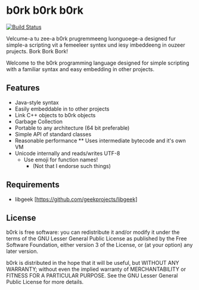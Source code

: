 b0rk b0rk b0rk
==============

[![Build Status](https://travis-ci.org/geekprojects/b0rk.svg?branch=develop)](https://travis-ci.org/geekprojects/b0rk)

Velcume-a tu zee-a b0rk prugremmeeng luonguoege-a designed fur simple-a
scripting vit a femeeleer syntex und iesy imbeddeeng in ouzeer prujects.
Bork Bork Bork!

Welcome to the b0rk programming language designed for simple scripting with a
familiar syntax and easy embedding in other projects.


Features
--------

* Java-style syntax
* Easily embeddable in to other projects
 * Link C++ objects to b0rk objects
* Garbage Collection
* Portable to any architecture (64 bit preferable)
* Simple API of standard classes
* Reasonable performance
** Uses intermediate bytecode and it's own VM
* Unicode internally and reads/writes UTF-8
  * Use emoji for function names!
    * (Not that I endorse such things)


Requirements
------------

* libgeek [https://github.com/geekprojects/libgeek]


License
-------

b0rk is free software: you can redistribute it and/or modify
it under the terms of the GNU Lesser General Public License as published by
the Free Software Foundation, either version 3 of the License, or
(at your option) any later version.

b0rk is distributed in the hope that it will be useful,
but WITHOUT ANY WARRANTY; without even the implied warranty of
MERCHANTABILITY or FITNESS FOR A PARTICULAR PURPOSE.  See the
GNU Lesser General Public License for more details.

